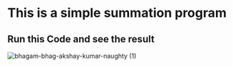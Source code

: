 # This is a simple summation program
## **Run this Code and see the result**
![bhagam-bhag-akshay-kumar-naughty (1)](https://user-images.githubusercontent.com/116187246/198708319-559d744e-cd47-4037-b92a-5bc9fb068f2f.gif)
